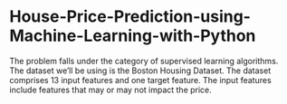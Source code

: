 # House-Price-Prediction-using-Machine-Learning-with-Python
The problem falls under the category of supervised learning algorithms. The dataset we’ll be using is the Boston Housing Dataset. The dataset comprises 13 input features and one target feature. The input features include features that may or may not impact the price.

